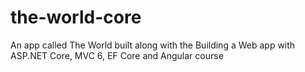 # the-world-core
An app called The World built along with the Building a Web app with ASP.NET Core, MVC 6, EF Core and Angular course
